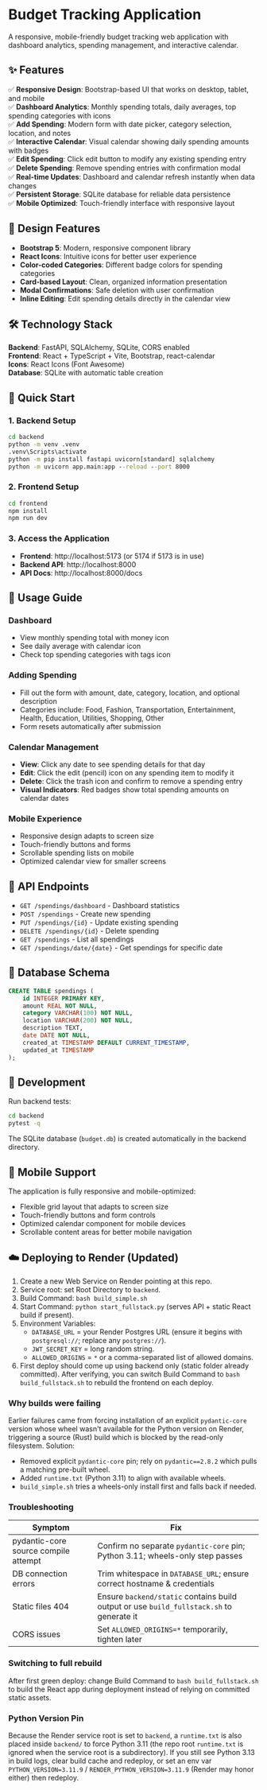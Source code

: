# Budget Tracking Application

A responsive, mobile-friendly budget tracking web application with dashboard analytics, spending management, and interactive calendar.

## ✨ Features

✅ **Responsive Design**: Bootstrap-based UI that works on desktop, tablet, and mobile  
✅ **Dashboard Analytics**: Monthly spending totals, daily averages, top spending categories with icons  
✅ **Add Spending**: Modern form with date picker, category selection, location, and notes  
✅ **Interactive Calendar**: Visual calendar showing daily spending amounts with badges  
✅ **Edit Spending**: Click edit button to modify any existing spending entry  
✅ **Delete Spending**: Remove spending entries with confirmation modal  
✅ **Real-time Updates**: Dashboard and calendar refresh instantly when data changes  
✅ **Persistent Storage**: SQLite database for reliable data persistence  
✅ **Mobile Optimized**: Touch-friendly interface with responsive layout

## 🎨 Design Features

- **Bootstrap 5**: Modern, responsive component library
- **React Icons**: Intuitive icons for better user experience  
- **Color-coded Categories**: Different badge colors for spending categories
- **Card-based Layout**: Clean, organized information presentation
- **Modal Confirmations**: Safe deletion with user confirmation
- **Inline Editing**: Edit spending details directly in the calendar view

## 🛠 Technology Stack

**Backend**: FastAPI, SQLAlchemy, SQLite, CORS enabled  
**Frontend**: React + TypeScript + Vite, Bootstrap, react-calendar  
**Icons**: React Icons (Font Awesome)  
**Database**: SQLite with automatic table creation

## 🚀 Quick Start

### 1. Backend Setup

```cmd
cd backend
python -m venv .venv
.venv\Scripts\activate
python -m pip install fastapi uvicorn[standard] sqlalchemy
python -m uvicorn app.main:app --reload --port 8000
```

### 2. Frontend Setup

```cmd
cd frontend
npm install
npm run dev
```

### 3. Access the Application

- **Frontend**: http://localhost:5173 (or 5174 if 5173 is in use)
- **Backend API**: http://localhost:8000
- **API Docs**: http://localhost:8000/docs

## 📱 Usage Guide

### Dashboard
- View monthly spending total with money icon
- See daily average with calendar icon  
- Check top spending categories with tags icon

### Adding Spending
- Fill out the form with amount, date, category, location, and optional description
- Categories include: Food, Fashion, Transportation, Entertainment, Health, Education, Utilities, Shopping, Other
- Form resets automatically after submission

### Calendar Management
- **View**: Click any date to see spending details for that day
- **Edit**: Click the edit (pencil) icon on any spending item to modify it
- **Delete**: Click the trash icon and confirm to remove a spending entry
- **Visual Indicators**: Red badges show total spending amounts on calendar dates

### Mobile Experience
- Responsive design adapts to screen size
- Touch-friendly buttons and forms
- Scrollable spending lists on mobile
- Optimized calendar view for smaller screens

## 🔧 API Endpoints

- `GET /spendings/dashboard` - Dashboard statistics
- `POST /spendings` - Create new spending
- `PUT /spendings/{id}` - Update existing spending
- `DELETE /spendings/{id}` - Delete spending
- `GET /spendings` - List all spendings
- `GET /spendings/date/{date}` - Get spendings for specific date

## 💾 Database Schema

```sql
CREATE TABLE spendings (
    id INTEGER PRIMARY KEY,
    amount REAL NOT NULL,
    category VARCHAR(100) NOT NULL,
    location VARCHAR(200) NOT NULL,
    description TEXT,
    date DATE NOT NULL,
    created_at TIMESTAMP DEFAULT CURRENT_TIMESTAMP,
    updated_at TIMESTAMP
);
```

## 🧪 Development

Run backend tests:
```cmd
cd backend
pytest -q
```

The SQLite database (`budget.db`) is created automatically in the backend directory.

## 📱 Mobile Support

The application is fully responsive and mobile-optimized:
- Flexible grid layout that adapts to screen size
- Touch-friendly buttons and form controls
- Optimized calendar component for mobile devices
- Scrollable content areas for better mobile navigation

## ☁️ Deploying to Render (Updated)

1. Create a new Web Service on Render pointing at this repo.
2. Service root: set Root Directory to `backend`.
3. Build Command: `bash build_simple.sh`
4. Start Command: `python start_fullstack.py` (serves API + static React build if present).
5. Environment Variables:
    - `DATABASE_URL` = your Render Postgres URL (ensure it begins with `postgresql://`; replace any `postgres://`).
    - `JWT_SECRET_KEY` = long random string.
    - `ALLOWED_ORIGINS` = `*` or a comma-separated list of allowed domains.
6. First deploy should come up using backend only (static folder already committed). After verifying, you can switch Build Command to `bash build_fullstack.sh` to rebuild the frontend on each deploy.

### Why builds were failing
Earlier failures came from forcing installation of an explicit `pydantic-core` version whose wheel wasn't available for the Python version on Render, triggering a source (Rust) build which is blocked by the read-only filesystem. Solution:
* Removed explicit `pydantic-core` pin; rely on `pydantic==2.8.2` which pulls a matching pre-built wheel.
* Added `runtime.txt` (Python 3.11) to align with available wheels.
* `build_simple.sh` tries a wheels-only install first and falls back if needed.

### Troubleshooting
| Symptom | Fix |
|--------|-----|
| pydantic-core source compile attempt | Confirm no separate `pydantic-core` pin; Python 3.11; wheels-only step passes |
| DB connection errors | Trim whitespace in `DATABASE_URL`; ensure correct hostname & credentials |
| Static files 404 | Ensure `backend/static` contains build output or use `build_fullstack.sh` to generate it |
| CORS issues | Set `ALLOWED_ORIGINS=*` temporarily, tighten later |

### Switching to full rebuild
After first green deploy: change Build Command to `bash build_fullstack.sh` to build the React app during deployment instead of relying on committed static assets.

### Python Version Pin
Because the Render service root is set to `backend`, a `runtime.txt` is also placed inside `backend/` to force Python 3.11 (the repo root `runtime.txt` is ignored when the service root is a subdirectory). If you still see Python 3.13 in build logs, clear build cache and redeploy, or set an env var `PYTHON_VERSION=3.11.9` / `RENDER_PYTHON_VERSION=3.11.9` (Render may honor either) then redeploy.
